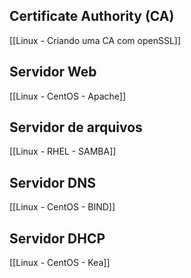 ## Certificate Authority (CA)
[[Linux - Criando uma CA com openSSL]]

## Servidor Web
[[Linux - CentOS - Apache]]

## Servidor de arquivos
[[Linux - RHEL - SAMBA]]

## Servidor DNS
[[Linux - CentOS - BIND]]

## Servidor DHCP
[[Linux - CentOS - Kea]]